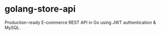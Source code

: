 # golang-store-api
Production-ready E-commerce REST API in Go using JWT authentication &amp; MySQL.
